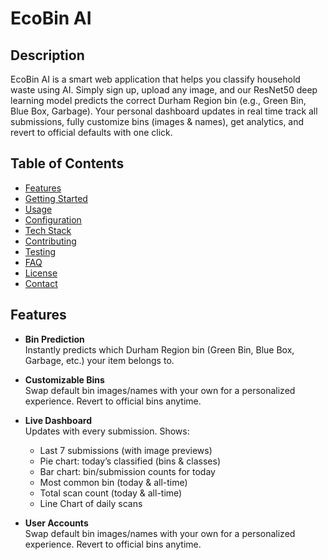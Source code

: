 
# **EcoBin AI**

## Description
EcoBin AI is a smart web application that helps you classify household waste using AI. Simply sign up, upload any image, and our ResNet50 deep learning model predicts the correct Durham Region bin (e.g., Green Bin, Blue Box, Garbage). Your personal dashboard updates in real time track all submissions, fully customize bins (images & names), get analytics, and revert to official defaults with one click.

## Table of Contents
- [Features](#features)
- [Getting Started](#getting-started)
- [Usage](#usage)
- [Configuration](#configuration)
- [Tech Stack](#tech-stack)
- [Contributing](#contributing)
- [Testing](#testing)
- [FAQ](#faq)
- [License](#license)
- [Contact](#contact)

## Features
- **Bin Prediction**  
    Instantly predicts which Durham Region bin (Green Bin, Blue Box, Garbage, etc.) your item belongs to.

- **Customizable Bins**  
    Swap default bin images/names with your own for a personalized experience. Revert to official bins anytime.

- **Live Dashboard**  
    Updates with every submission. Shows:
     * Last 7 submissions (with image previews)
     * Pie chart: today’s classified (bins & classes)
     * Bar chart: bin/submission counts for today
     * Most common bin (today & all-time)
     * Total scan count (today & all-time)
     * Line Chart of daily scans

- **User Accounts**  
    Swap default bin images/names with your own for a personalized experience. Revert to official bins anytime.